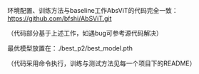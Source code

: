 环境配置、训练方法与baseline工作AbsViT的代码完全一致：https://github.com/bfshi/AbSViT.git 

（代码部分基于上述工作，如遇bug可参考源代码解决）

最优模型放置在：./best_p2/best_model.pth

（代码采用命令执行，训练与测试方法见每一个项目下的README）
